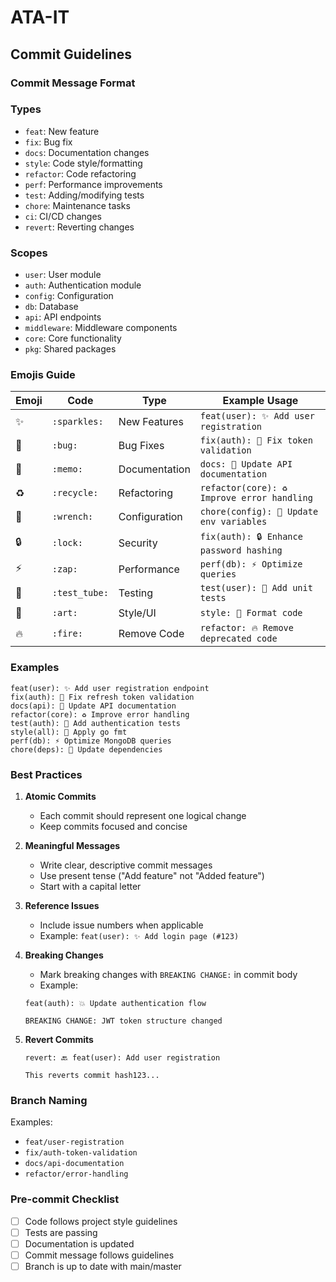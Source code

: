 # ATA-IT

## Commit Guidelines

### Commit Message Format


### Types
- `feat`: New feature
- `fix`: Bug fix
- `docs`: Documentation changes
- `style`: Code style/formatting
- `refactor`: Code refactoring
- `perf`: Performance improvements
- `test`: Adding/modifying tests
- `chore`: Maintenance tasks
- `ci`: CI/CD changes
- `revert`: Reverting changes

### Scopes
- `user`: User module
- `auth`: Authentication module
- `config`: Configuration
- `db`: Database
- `api`: API endpoints
- `middleware`: Middleware components
- `core`: Core functionality
- `pkg`: Shared packages

### Emojis Guide
| Emoji | Code | Type | Example Usage |
|-------|------|------|---------------|
| ✨ | `:sparkles:` | New Features | `feat(user): ✨ Add user registration` |
| 🐛 | `:bug:` | Bug Fixes | `fix(auth): 🐛 Fix token validation` |
| 📝 | `:memo:` | Documentation | `docs: 📝 Update API documentation` |
| ♻️ | `:recycle:` | Refactoring | `refactor(core): ♻️ Improve error handling` |
| 🔧 | `:wrench:` | Configuration | `chore(config): 🔧 Update env variables` |
| 🔒 | `:lock:` | Security | `fix(auth): 🔒 Enhance password hashing` |
| ⚡️ | `:zap:` | Performance | `perf(db): ⚡️ Optimize queries` |
| 🧪 | `:test_tube:` | Testing | `test(user): 🧪 Add unit tests` |
| 🎨 | `:art:` | Style/UI | `style: 🎨 Format code` |
| 🔥 | `:fire:` | Remove Code | `refactor: 🔥 Remove deprecated code` |

### Examples

```git
feat(user): ✨ Add user registration endpoint
fix(auth): 🐛 Fix refresh token validation
docs(api): 📝 Update API documentation
refactor(core): ♻️ Improve error handling
test(auth): 🧪 Add authentication tests
style(all): 🎨 Apply go fmt
perf(db): ⚡️ Optimize MongoDB queries
chore(deps): 🔧 Update dependencies
```

### Best Practices

1. **Atomic Commits**
   - Each commit should represent one logical change
   - Keep commits focused and concise

2. **Meaningful Messages**
   - Write clear, descriptive commit messages
   - Use present tense ("Add feature" not "Added feature")
   - Start with a capital letter

3. **Reference Issues**
   - Include issue numbers when applicable
   - Example: `feat(user): ✨ Add login page (#123)`

4. **Breaking Changes**
   - Mark breaking changes with `BREAKING CHANGE:` in commit body
   - Example:
   ```
   feat(auth): 💥 Update authentication flow
   
   BREAKING CHANGE: JWT token structure changed
   ```

5. **Revert Commits**
   ```
   revert: 🔙 feat(user): Add user registration
   
   This reverts commit hash123...
   ```

### Branch Naming


Examples:
- `feat/user-registration`
- `fix/auth-token-validation`
- `docs/api-documentation`
- `refactor/error-handling`

### Pre-commit Checklist

- [ ] Code follows project style guidelines
- [ ] Tests are passing
- [ ] Documentation is updated
- [ ] Commit message follows guidelines
- [ ] Branch is up to date with main/master
